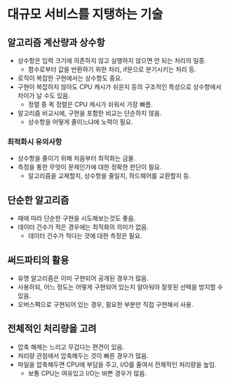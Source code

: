 # 대규모 서비스를 지탱하는 기술

## 알고리즘 계산량과 상수항

* 상수항은 입력 크기에 의존하지 않고 실행하지 않으면 안 되는 처리의 일종.
    * 함수로부터 값을 반환하기 위한 처리, if문으로 분기시키는 처리 등.
* 로직이 복잡한 구현에서는 상수항도 중요.
* 구현이 복잡하지 않아도 CPU 캐시가 쉬운지 등의 구조적인 특성으로 상수항에서 차이가 날 수도 있음.
    * 정렬 중 퀵 정렬은 CPU 캐시가 쉬워서 가장 빠름.
* 알고리즘 비교시에, 구현을 포함한 비교는 단순하지 않음.
    * 상수항을 어떻게 줄이느냐에 노력이 필요.

### 최적화시 유의사항

* 상수항을 줄이기 위해 처음부터 최적화는 금물.
* 측정을 통한 무엇이 문제인가에 대한 정확한 판단이 필요.
    * 알고리즘을 교체할지, 상수항을 줄일지, 하드웨어를 교환할지 등.

## 단순한 알고리즘

* 때에 따라 단순한 구현을 시도해보는것도 좋음.
* 데이터 건수가 적은 경우에는 최적화의 의미가 없음.
    * 데이터 건수가 적다는 것에 대한 측정은 필요.

## 써드파티의 활용

* 유명 알고리즘은 이미 구현되어 공개된 경우가 많음.
* 사용하되, 어느 정도는 어떻게 구현되어 있는지 알아둬야 잘못된 선택을 방지할 수 있음.
* 오버스펙으로 구현되어 있는 경우, 필요한 부분만 직접 구현해서 사용.

## 전체적인 처리량을 고려

* 압축 해제는 느리고 무겁다는 편견이 있음.
* 처리량 관점에서 압축해두는 것이 빠른 경우가 많음.
* 파일을 압축해두면 CPU에 부담을 주고, I/O를 줄여서 전체적인 처리량을 높임.
    * 보통 CPU는 여유있고 I/O는 바쁜 경우가 많음.